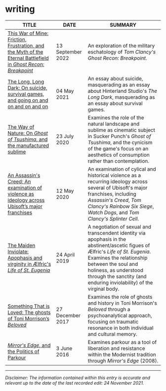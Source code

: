 # writing

| TITLE                      | DATE | SUMMARY |
|----------------------------|-------------|--------------------|
| [This War of Mine: Friction, Frustration, and the Myth of the Eternal Battlefield in _Ghost Recon: Breakpoint_ ](https://heterotopias.itch.io/heterotopias-009) | 13 September 2022 | An exploration of the military eschatology of _Tom Clancy's Ghost Recon: Breakpoint_. |
| [The Long, Long Dark: On suicide, survival games, and going on and on and on and on](https://spncryn.medium.com/the-long-long-dark-c9999179ceb6) | 04 May 2021 | An essay about suicide, masquerading as an essay about Hinterland Studio's _The Long Dark_, masquerading as an essay about survival games. |
| [The Way of Nature: On *Ghost of Tsushima*, and the manufactured sublime](https://medium.com/@spncryn/the-way-of-nature-56509be6dd01) | 23 July 2020 | Examines the role of the natural landscape and sublime as cinematic subject in Sucker Punch's *Ghost of Tsushima*, and the cynicism of the game's focus on an aesthetics of consumption rather than contemplation. |
| [An Assassin's Creed: An examination of violence as ideology across Ubisoft’s major franchises](https://medium.com/@spncryn/an-assassins-creed-1079002c9512) | 12 May 2020 | An examination of cylical and historical violence as a recurring ideology across several of Ubisoft's major franchises, including *Assassin's Creed*, *Tom Clancy's Rainbow Six Siege*, *Watch Dogs*, and *Tom Clancy's Splinter Cell*.  |
| [The Maiden Inviolate: Apophasis and virginity in Ælfric's *Life of St. Eugenia*](https://docs.google.com/document/d/1H2GB-dxVfaD77gWvStSWCo5PLGzVNu_bBksa_cePctA/edit?usp=sharing) | 24 April 2019 | A negotiation of sexual and transcendent identity via apophasis in the abstinent/ascetic figues of Ælfric's *Life of St. Eugenia*. Examines the relationship between the soul and holiness, as understood through the sanctity (and enduring inviolability) of the virginal body. |
| [Something That is Loved: The ghosts of Toni Morrison’s *Beloved*](https://medium.com/spncryn/something-that-is-loved-b170d20a0b3f) | 27 December 2017 | Examines the role of ghosts and history in Toni Morrison's *Beloved* through a psychoanalytical approach, focusing on traumatic resonance in both individual and cultural memory. |
| [*Mirror's Edge*, and the Politics of Parkour](https://killscreen.com/articles/mirrors-edge-politics-parkour/) | 3 June 2016 | Examines parkour as a tool of liberation and resistance within the Modernist tradition through *Mirror's Edge* (2008). |

---

*Disclaimer: The information contained within this entry is accurate and relevant up to the date of the last recorded edit: 24 November 2021.*
